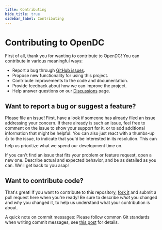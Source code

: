 ```yaml
---
title: Contributing
hide_title: true
sidebar_label: Contributing
---
```


# Contributing to OpenDC

First of all, thank you for wanting to contribute to OpenDC!
You can contribute in various meaningful ways:

* Report a bug through [GitHub issues](https://github.com/fabianishere/atlarge-research/issues).
* Propose new functionality for using this project.
* Contribute improvements to the code and documentation.
* Provide feedback about how we can improve the project.
* Help answer questions on our [Discussions](https://github.com/atlarge-research/discussions) page.

## Want to report a bug or suggest a feature?

Please file an issue! First, have a look if someone has already filed an issue addressing your concern. If there already
is such an issue, feel free to comment on the issue to show your support for it, or to add additional information that
might be helpful. You can also just react with a thumbs-up 👍 to the issue, to indicate that you'd be interested in its
resolution. This can help us prioritize what we spend our development time on.

If you can't find an issue that fits your problem or feature request, open a new one. Describe actual and expected
behavior, and be as detailed as you can. We'll get back to you asap!

## Want to contribute code?

That's great! If you want to contribute to this
repository, [fork it](https://github.com/atlarge-research/opendc/new/master) and submit a pull request here when you're
ready! Be sure to describe *what* you changed and *why* you changed it, to help us understand what your contribution is
about.

A quick note on commit messages: Please follow common Git standards when writing commit messages,
see [this post](https://cbea.ms/git-commit/) for details.
